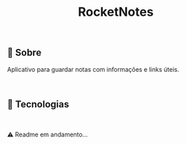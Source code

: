 <h1 align="center">RocketNotes</h1>

<br>

## :pushpin: Sobre

Aplicativo para guardar notas com informações e links úteis.

<br>

## :rocket: Tecnologias

<br>

:warning: Readme em andamento...
